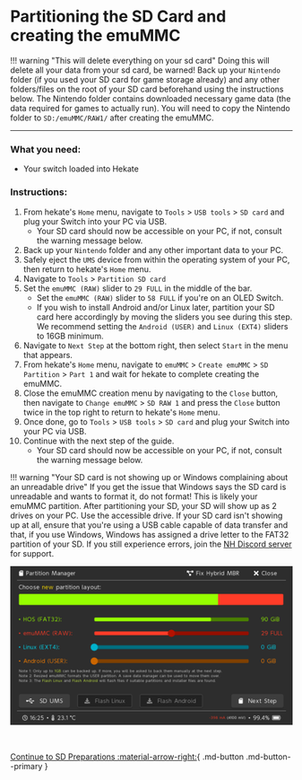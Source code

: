 # Partitioning the SD Card and creating the emuMMC

!!! warning "This will delete everything on your sd card"
	Doing this will delete all your data from your sd card, be warned! Back up your `Nintendo` folder (if you used your SD card for game storage already) and any other folders/files on the root of your SD card beforehand using the instructions below.
    The Nintendo folder contains downloaded necessary game data (the data required for games to actually run). You will need to copy the Nintendo folder to `SD:/emuMMC/RAW1/` after creating the emuMMC.

-----

### **What you need:**

- Your switch loaded into Hekate

### **Instructions:**

1. From hekate's `Home` menu, navigate to `Tools` > `USB tools` > `SD card` and plug your Switch into your PC via USB. 
    - Your SD card should now be accessible on your PC, if not, consult the warning message below.
2. Back up your `Nintendo` folder and any other important data to your PC.
3. Safely eject the `UMS` device from within the operating system of your PC, then return to hekate's `Home` menu.
4. Navigate to `Tools` > `Partition SD card`
5. Set the `emuMMC (RAW)` slider to `29 FULL` in the middle of the bar.
    - Set the `emuMMC (RAW)` slider to `58 FULL` if you're on an OLED Switch.
    - If you wish to install Android and/or Linux later, partition your SD card here accordingly by moving the sliders you see during this step. We recommend setting the `Android (USER)` and `Linux (EXT4)` sliders to 16GB minimum.
6. Navigate to `Next Step` at the bottom right, then select `Start` in the menu that appears.
7. From hekate's `Home` menu, navigate to `emuMMC` > `Create emuMMC` > `SD Partition` > `Part 1` and wait for hekate to complete creating the emuMMC.
8. Close the emuMMC creation menu by navigating to the `Close` button, then navigate to `Change emuMMC` > `SD RAW 1` and press the `Close` button twice in the top right to return to hekate's `Home` menu.
9. Once done, go to `Tools` > `USB tools` > `SD card` and plug your Switch into your PC via USB.
10. Continue with the next step of the guide. 
     - Your SD card should now be accessible on your PC, if not, consult the warning message below.

!!! warning "Your SD card is not showing up or Windows complaining about an unreadable drive"
    If you get the issue that Windows says the SD card is unreadable and wants to format it, do not format! This is likely your emuMMC partition. After partitioning your SD, your SD will show up as 2 drives on your PC. Use the accessible drive.
    If your SD card isn't showing up at all, ensure that you're using a USB cable capable of data transfer and that, if you use Windows, Windows has assigned a drive letter to the FAT32 partition of your SD. If you still experience errors, join the <a href="https://discord.gg/C29hYvh" target="_blank">NH Discord server</a> for support.


![hekate-partitioning-emu](img/hekate-partitioning-emu.png)

&nbsp;

[Continue to SD Preparations :material-arrow-right:](sd_preparation.md){ .md-button .md-button--primary }
